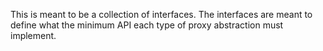 
This is meant to be a collection of interfaces.  The interfaces are meant to define what
the minimum API each type of proxy abstraction must implement.